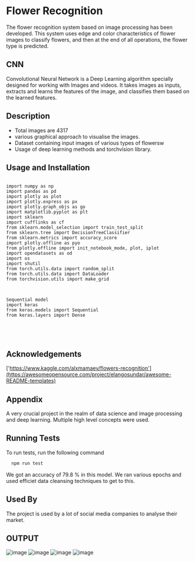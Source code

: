 
# Flower Recognition

The flower recognition system based on image processing has been developed. This system uses edge and color characteristics of flower images to classify flowers, and then at the end of all operations, the flower type is predicted.


## CNN

Convolutional Neural Network is a Deep Learning algorithm specially designed for working with Images and videos. It takes images as inputs, extracts and learns the features of the image, and classifies them based on the learned features.
## Description

- Total images are 4317
- various graphical approach to visualise the images.
- Dataset containing input images of various types of flowersw
- Usage of deep learning methods and torchvision library.

## Usage and Installation

```

import numpy as np
import pandas as pd
import plotly as plot
import plotly.express as px
import plotly.graph_objs as go
import matplotlib.pyplot as plt
import sklearn 
import cufflinks as cf
from sklearn.model_selection import train_test_split
from sklearn.tree import DecisionTreeClassifier
from sklearn.metrics import accuracy_score
import plotly.offline as pyo
from plotly.offline import init_notebook_mode, plot, iplot
import opendatasets as od
import os
import shutil
from torch.utils.data import random_split
from torch.utils.data import DataLoader
from torchvision.utils import make_grid



Sequential model
import keras
from keras.models import Sequential
from keras.layers import Dense





```


## Acknowledgements

  ['https://www.kaggle.com/alxmamaev/flowers-recognition'](https://awesomeopensource.com/project/elangosundar/awesome-README-templates)



## Appendix

A very crucial project in the realm of data science and image processing and deep learning. Multiple high level concepts were used.


## Running Tests

To run tests, run the following command

```bash
  npm run test
```

We got an accuracy of 79.8 % in this model. We ran various epochs and used efficiet data cleansing techniques to get to this.

## Used By

The project is used by a lot of social media companies to analyse their market.

## OUTPUT
![image](https://user-images.githubusercontent.com/92213377/215313443-4cde0816-49ed-4016-ad83-ee051710c5c2.png)
![image](https://user-images.githubusercontent.com/92213377/215313457-22254436-b15a-42e0-b29e-fe6b213cfc9f.png)
![image](https://user-images.githubusercontent.com/92213377/215313703-4a323a4b-8854-4768-8ae2-e5b8a399c4ed.png)
![image](https://user-images.githubusercontent.com/92213377/215313850-8289baa4-0387-4f53-a918-bcce7fa8aac4.png)

